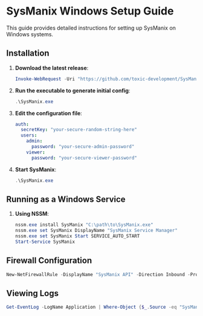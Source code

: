 # SysManix Windows Setup Guide

This guide provides detailed instructions for setting up SysManix on Windows systems.

## Installation

1. **Download the latest release**:

   ```powershell
   Invoke-WebRequest -Uri "https://github.com/toxic-development/SysManix/releases/latest/download/SysManix_windows_amd64.exe" -OutFile "SysManix.exe"
   ```

2. **Run the executable to generate initial config**:

   ```powershell
   .\SysManix.exe
   ```

3. **Edit the configuration file**:

   ```yaml
   auth:
     secretKey: "your-secure-random-string-here"
     users:
       admin:
         password: "your-secure-admin-password"
       viewer:
         password: "your-secure-viewer-password"
   ```

4. **Start SysManix**:

   ```powershell
   .\SysManix.exe
   ```

## Running as a Windows Service

1. **Using NSSM**:

   ```powershell
   nssm.exe install SysManix "C:\path\to\SysManix.exe"
   nssm.exe set SysManix DisplayName "SysManix Service Manager"
   nssm.exe set SysManix Start SERVICE_AUTO_START
   Start-Service SysManix
   ```

## Firewall Configuration

```powershell
New-NetFirewallRule -DisplayName "SysManix API" -Direction Inbound -Protocol TCP -LocalPort 40200 -Action Allow
```

## Viewing Logs

```powershell
Get-EventLog -LogName Application | Where-Object {$_.Source -eq "SysManix"}
```
